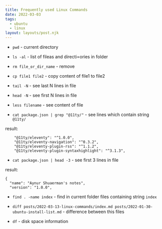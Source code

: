 ```yaml
---
title: Frequently used Linux Commands
date: 2022-03-03
tags:
  - ubuntu
  - linux
layout: layouts/post.njk
---
```


- `pwd` - current directory

- `ls -al` - list of fileas and directi=ories in folder

- `rm file_or_dir_name` - remove

- `cp file1 file2` - copy content of file1 to file2

- `tail -N` - see last N lines in file

- `head -N` - see first N lines in file

- `less filename` - see content of file

- `cat package.json | grep "@11ty/"` - see lines which contain string `@11ty/`

result:

```
    "@11ty/eleventy": "^1.0.0",
    "@11ty/eleventy-navigation": "^0.3.2",
    "@11ty/eleventy-plugin-rss": "^1.1.2",
    "@11ty/eleventy-plugin-syntaxhighlight": "^3.1.3",
```

- `cat package.json | head -3` - see first 3 lines in file

result:

```
{
  "name": "Aynur Shuaerman's notes",
  "version": "1.0.0",
```

- `find . -name index` - find in current folder files containing string `index`

- `diff posts/2022-03-13-linux-commands/index.md posts/2022-01-30-ubuntu-install-list.md` - difference between this files

- `df` - disk space information
